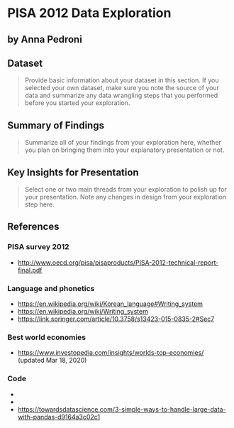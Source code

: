 # PISA 2012 Data Exploration
## by Anna Pedroni


## Dataset

> Provide basic information about your dataset in this section. If you selected your own dataset, make sure you note the source of your data and summarize any data wrangling steps that you performed before you started your exploration.


## Summary of Findings

> Summarize all of your findings from your exploration here, whether you plan on bringing them into your explanatory presentation or not.


## Key Insights for Presentation

> Select one or two main threads from your exploration to polish up for your presentation. Note any changes in design from your exploration step here.


## References

### PISA survey 2012
- http://www.oecd.org/pisa/pisaproducts/PISA-2012-technical-report-final.pdf

### Language and phonetics
- https://en.wikipedia.org/wiki/Korean_language#Writing_system
- https://en.wikipedia.org/wiki/Writing_system
- https://link.springer.com/article/10.3758/s13423-015-0835-2#Sec7

### Best world economies
- https://www.investopedia.com/insights/worlds-top-economies/ (updated Mar 18, 2020)

### Code
-
-
- https://towardsdatascience.com/3-simple-ways-to-handle-large-data-with-pandas-d9164a3c02c1
